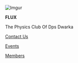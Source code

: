 ![Imgur](https://imgur.com/x1aMB5d.png)

**FLUX**

The Physics Club Of Dps Dwarka


[Contact Us](https://github.com/fluxdpsd/fluxdpsd.github.io/blob/main/about.md)

[Events](https://github.com/fluxdpsd/fluxdpsd.github.io/blob/main/events.md)

[Members](https://github.com/fluxdpsd/fluxdpsd.github.io/blob/main/members.md)
